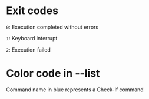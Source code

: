 # Exit codes

`0`: Execution completed without errors

`1`: Keyboard interrupt

`2`: Execution failed

# Color code in --list

Command name in blue represents a Check-if command